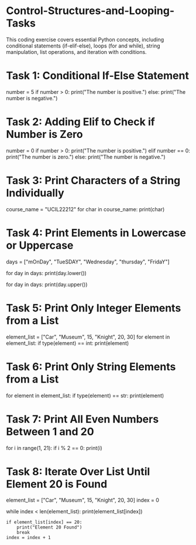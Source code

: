 # Control-Structures-and-Looping-Tasks
This coding exercise covers essential Python concepts, including conditional statements (if-elif-else), loops (for and while), string manipulation, list operations, and iteration with conditions.

# Task 1: Conditional If-Else Statement
number = 5
if number > 0:
    print("The number is positive.")
else:
    print("The number is negative.")

# Task 2: Adding Elif to Check if Number is Zero
number = 0
if number > 0:
    print("The number is positive.")
elif number == 0:
    print("The number is zero.")
else:
    print("The number is negative.")

# Task 3: Print Characters of a String Individually
course_name = "UCIL22212"
for char in course_name:
    print(char)

# Task 4: Print Elements in Lowercase or Uppercase
days = ["mOnDay", "TueSDAY", "Wednesday", "thursday", "FridaY"]

for day in days:
    print(day.lower())

for day in days:
    print(day.upper())

# Task 5: Print Only Integer Elements from a List
element_list = ["Car", "Museum", 15, "Knight", 20, 30]
for element in element_list:
    if type(element) == int:
        print(element)

# Task 6: Print Only String Elements from a List
for element in element_list:
    if type(element) == str:
        print(element)

# Task 7: Print All Even Numbers Between 1 and 20
for i in range(1, 21):
    if i % 2 == 0:
        print(i)

# Task 8: Iterate Over List Until Element 20 is Found
element_list = ["Car", "Museum", 15, "Knight", 20, 30]
index = 0

while index < len(element_list):
    print(element_list[index])
    
    if element_list[index] == 20:
        print("Element 20 Found")
        break
    index = index + 1
